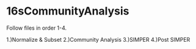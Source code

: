 # 16sCommunityAnalysis
Follow files in order 1-4.

1.)Normalize & Subset
2.)Community Analysis
3.)SIMPER
4.)Post SIMPER
